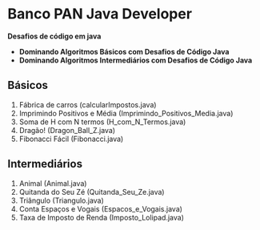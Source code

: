 # Banco PAN Java Developer

**Desafios de código em java**

- **Dominando Algoritmos Básicos com Desafios de Código Java**
- **Dominando Algoritmos Intermediários com Desafios de Código Java**
## Básicos

1. Fábrica de carros (calcularImpostos.java)
2. Imprimindo Positivos e Média (Imprimindo_Positivos_Media.java)
3. Soma de H com N termos (H_com_N_Termos.java)
4. Dragão! (Dragon_Ball_Z.java)
5. Fibonacci Fácil (Fibonacci.java)
## Intermediários

1. Animal (Animal.java)
2. Quitanda do Seu Zé (Quitanda_Seu_Ze.java)
3. Triângulo (Triangulo.java)
4. Conta Espaços e Vogais (Espacos_e_Vogais.java)
5. Taxa de Imposto de Renda (Imposto_Lolipad.java)